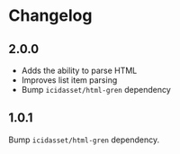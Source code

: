 # Changelog

## 2.0.0

* Adds the ability to parse HTML
* Improves list item parsing
* Bump `icidasset/html-gren` dependency

## 1.0.1

Bump `icidasset/html-gren` dependency.
